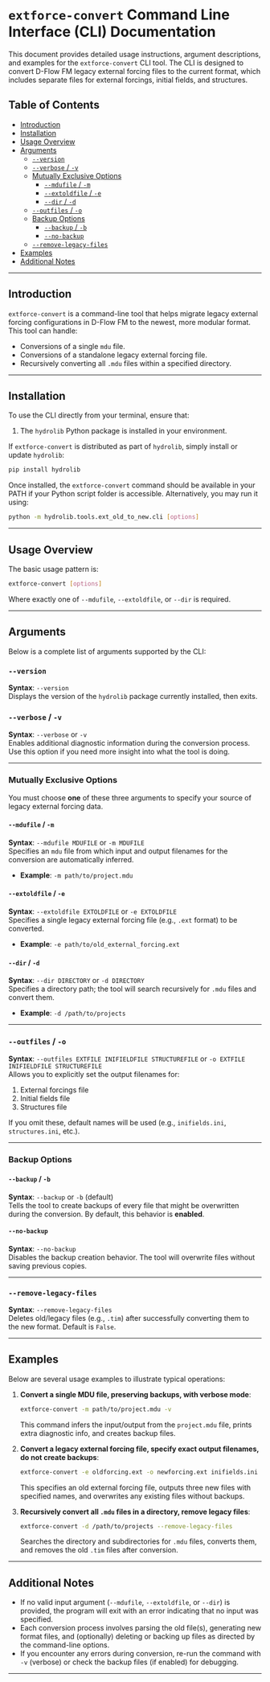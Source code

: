 # `extforce-convert` Command Line Interface (CLI) Documentation

This document provides detailed usage instructions, argument descriptions, and examples for the `extforce-convert` CLI tool. The CLI is designed to convert D-Flow FM legacy external forcing files to the current format, which includes separate files for external forcings, initial fields, and structures.

## Table of Contents
- [Introduction](#introduction)
- [Installation](#installation)
- [Usage Overview](#usage-overview)
- [Arguments](#arguments)
    - [`--version`](#version)
    - [`--verbose` / `-v`](#verbose--v)
    - [Mutually Exclusive Options](#mutually-exclusive-options)
        - [`--mdufile` / `-m`](#mdufile--m)
        - [`--extoldfile` / `-e`](#extoldfile--e)
        - [`--dir` / `-d`](#dir--d)
    - [`--outfiles` / `-o`](#outfiles--o)
    - [Backup Options](#backup-options)
        - [`--backup` / `-b`](#backup--b)
        - [`--no-backup`](#no-backup)
    - [`--remove-legacy-files`](#remove-legacy-files)
- [Examples](#examples)
- [Additional Notes](#additional-notes)

---

## Introduction

`extforce-convert` is a command-line tool that helps migrate legacy external forcing configurations in D-Flow FM to the newest, more modular format. This tool can handle:
- Conversions of a single `mdu` file.
- Conversions of a standalone legacy external forcing file.
- Recursively converting all `.mdu` files within a specified directory.

---

## Installation

To use the CLI directly from your terminal, ensure that:
1. The `hydrolib` Python package is installed in your environment.

If `extforce-convert` is distributed as part of `hydrolib`, simply install or update `hydrolib`:
```bash
pip install hydrolib
```
Once installed, the `extforce-convert` command should be available in your PATH if your Python script folder is accessible. Alternatively, you may run it using:
```bash
python -m hydrolib.tools.ext_old_to_new.cli [options]
```

---

## Usage Overview

The basic usage pattern is:
```bash
extforce-convert [options]
```
Where exactly one of `--mdufile`, `--extoldfile`, or `--dir` is required.

---

## Arguments

Below is a complete list of arguments supported by the CLI:

### `--version`
**Syntax**: `--version`  
Displays the version of the `hydrolib` package currently installed, then exits.

### `--verbose` / `-v`
**Syntax**: `--verbose` or `-v`  
Enables additional diagnostic information during the conversion process. Use this option if you need more insight into what the tool is doing.

---

### Mutually Exclusive Options

You must choose **one** of these three arguments to specify your source of legacy external forcing data.

#### `--mdufile` / `-m`
**Syntax**: `--mdufile MDUFILE` or `-m MDUFILE`  
Specifies an `mdu` file from which input and output filenames for the conversion are automatically inferred.
- **Example**: `-m path/to/project.mdu`

#### `--extoldfile` / `-e`
**Syntax**: `--extoldfile EXTOLDFILE` or `-e EXTOLDFILE`  
Specifies a single legacy external forcing file (e.g., `.ext` format) to be converted.
- **Example**: `-e path/to/old_external_forcing.ext`

#### `--dir` / `-d`
**Syntax**: `--dir DIRECTORY` or `-d DIRECTORY`  
Specifies a directory path; the tool will search recursively for `.mdu` files and convert them.
- **Example**: `-d /path/to/projects`

---

### `--outfiles` / `-o`
**Syntax**: `--outfiles EXTFILE INIFIELDFILE STRUCTUREFILE` or `-o EXTFILE INIFIELDFILE STRUCTUREFILE`  
Allows you to explicitly set the output filenames for:
1. External forcings file
2. Initial fields file
3. Structures file

If you omit these, default names will be used (e.g., `inifields.ini`, `structures.ini`, etc.).

---

### Backup Options

#### `--backup` / `-b`
**Syntax**: `--backup` or `-b` (default)  
Tells the tool to create backups of every file that might be overwritten during the conversion. By default, this behavior is **enabled**.

#### `--no-backup`
**Syntax**: `--no-backup`  
Disables the backup creation behavior. The tool will overwrite files without saving previous copies.

---

### `--remove-legacy-files`
**Syntax**: `--remove-legacy-files`  
Deletes old/legacy files (e.g., `.tim`) after successfully converting them to the new format. Default is `False`.

---

## Examples

Below are several usage examples to illustrate typical operations:

1. **Convert a single MDU file, preserving backups, with verbose mode**:
   ```bash
   extforce-convert -m path/to/project.mdu -v
   ```
   This command infers the input/output from the `project.mdu` file, prints extra diagnostic info, and creates backup files.

2. **Convert a legacy external forcing file, specify exact output filenames, do not create backups**:
   ```bash
   extforce-convert -e oldforcing.ext -o newforcing.ext inifields.ini structures.ini --no-backup
   ```
   This specifies an old external forcing file, outputs three new files with specified names, and overwrites any existing files without backups.

3. **Recursively convert all `.mdu` files in a directory, remove legacy files**:
   ```bash
   extforce-convert -d /path/to/projects --remove-legacy-files
   ```
   Searches the directory and subdirectories for `.mdu` files, converts them, and removes the old `.tim` files after conversion.

---

## Additional Notes

- If no valid input argument (`--mdufile`, `--extoldfile`, or `--dir`) is provided, the program will exit with an error indicating that no input was specified.
- Each conversion process involves parsing the old file(s), generating new format files, and (optionally) deleting or backing up files as directed by the command-line options.
- If you encounter any errors during conversion, re-run the command with `-v` (verbose) or check the backup files (if enabled) for debugging.

---

